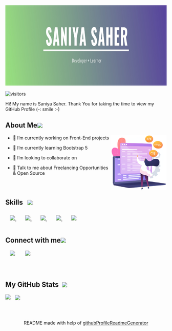 <div align="center">
<img width="100%" height = "250px" src="img/header.jpg" alt="cover" />
</div>
<!-- 
<h1> Hello < Developers /> <img src = "https://raw.githubusercontent.com/MartinHeinz/MartinHeinz/master/wave.gif" width = 50px> </h1> -->
<p align='center'>

![visitors](https://visitor-badge.glitch.me/badge?page_id=saniyasaher20.saniyasaher20)

<div size='20px'> Hi! My name is Saniya Saher. Thank You for taking the time to view my GitHub Profile (-: smile :-)
</div>

<h2 style="display:flex; flex-direction:row;align-items:center"> About Me <img src = "https://media0.giphy.com/media/KDDpcKigbfFpnejZs6/giphy.gif?cid=ecf05e47oy6f4zjs8g1qoiystc56cu7r9tb8a1fe76e05oty&rid=giphy.gif" width = 15%> </h2> 

<img width="35%" align="right" alt="Github" src="img/codingGirl.png" />


- 🔭 I’m currently working on Front-End projects

- 🌱 I’m currently learning Bootstrap 5 

- 👯 I’m looking to collaborate on  

- 💬 Talk to me about Freelancing Opportunities & Open Source 

<br />
<h2 style="display:flex; flex-direction:row;align-items:center;"> Skills <img src = "https://media2.giphy.com/media/QssGEmpkyEOhBCb7e1/giphy.gif?cid=ecf05e47a0n3gi1bfqntqmob8g9aid1oyj2wr3ds3mg700bl&rid=giphy.gif" width = "50px" style="padding:0.7em;"> </h2>
<a style="padding:0 1em;" href= https://github.com/saniyasaher20?tab=repositories&q=&type=&language=html&sort= > <img width ='32px' src ='https://raw.githubusercontent.com/rahulbanerjee26/githubAboutMeGenerator/main/icons/html.svg'> </a>
<a style="padding:0 1em;" href= https://github.com/saniyasaher20?tab=repositories&q=&type=&language=css&sort= > <img width ='32px' src ='https://raw.githubusercontent.com/rahulbanerjee26/githubAboutMeGenerator/main/icons/css.svg'> </a>
<a style="padding:0 1em;" href= https://github.com/saniyasaher20?tab=repositories&q=&type=&language=git&sort= > <img width ='32px' src ='https://raw.githubusercontent.com/rahulbanerjee26/githubAboutMeGenerator/main/icons/git.svg'> </a>
<a style="padding:0 1em;" href= https://github.com/saniyasaher20?tab=repositories&q=&type=&language=bootstrap&sort= > <img width ='32px' src ='https://raw.githubusercontent.com/rahulbanerjee26/githubAboutMeGenerator/main/icons/bootstrap.svg'> </a>
<a style="padding:0 1em;" href= https://github.com/saniyasaher20?tab=repositories&q=&type=&language=php&sort= > <img width ='32px' src ='https://raw.githubusercontent.com/rahulbanerjee26/githubAboutMeGenerator/main/icons/php.svg'> </a> <br /> <br />

<h2 style="display:flex;flex-direction:row;align-items:center;"> Connect with me <img src='https://raw.githubusercontent.com/ShahriarShafin/ShahriarShafin/main/Assets/handshake.gif' width = "100px" > </h2>
<a style="padding:1em;" href = 'https://www.linkedin.com/in/saniyasaher20'> <img width = '32px' align= 'center' src="https://raw.githubusercontent.com/rahulbanerjee26/githubAboutMeGenerator/main/icons/linked-in-alt.svg"/></a> 
<a style="padding:1em;" href = 'https://www.github.com/saniyasaher20'> <img width = '32px' align= 'center' src="https://raw.githubusercontent.com/rahulbanerjee26/githubAboutMeGenerator/main/icons/github.svg"/></a> 


 <br /> <br /> 
<h2 style="display:flex;flex-direction:row;align-items:center;"> My GitHub Stats &nbsp;<img src='https://media1.giphy.com/media/du3J3cXyzhj75IOgvA/giphy.gif?cid=ecf05e47x2g034i9pzwtzzsd3xgg2w9nr94t4tflbbgo3008&rid=giphy.gif' width='32px'> </h2>

<a href="https://github.com/anuraghazra/github-readme-stats">
<img align="left" src="https://github-readme-stats.vercel.app/api?username=saniyasaher20&count_private=true&show_icons=true&theme=tokyonight" />
</a>
<a style="padding:1em;" href="https://github.com/anuraghazra/convoychat">
<img align="center" src="https://github-readme-stats.vercel.app/api/top-langs/?username=saniyasaher20&theme=tokyonight" />
</a>

<br><br>
<footer align='center'>README made with help of <a href='https://github.com/rahulbanerjee26/githubProfileReadmeGenerator'>githubProfileReadmeGenerator</a> </footer>
